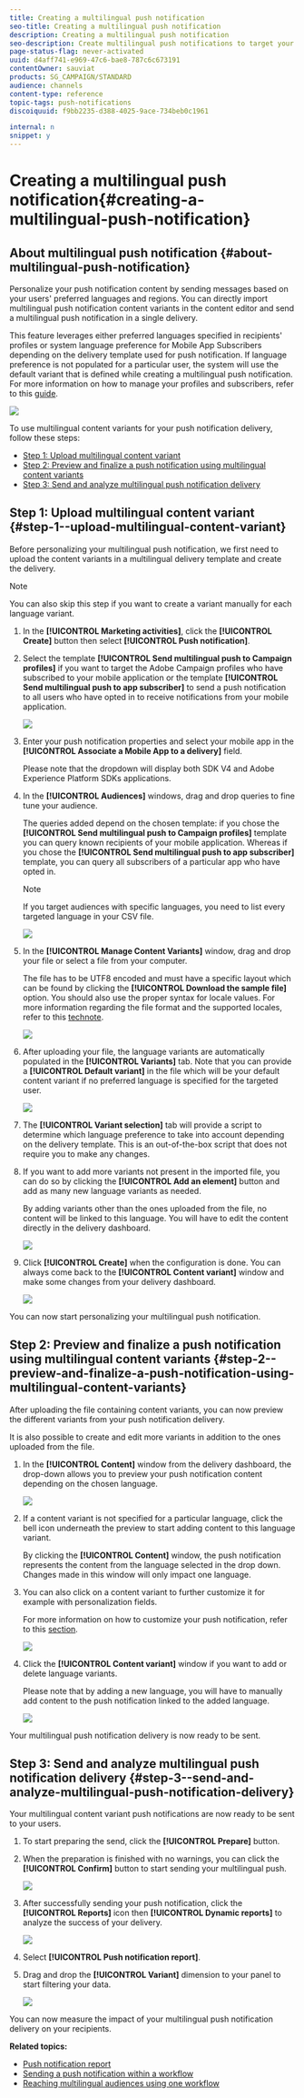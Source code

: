 ```yaml
---
title: Creating a multilingual push notification
seo-title: Creating a multilingual push notification
description: Creating a multilingual push notification
seo-description: Create multilingual push notifications to target your users in their preferred languages and regions.
page-status-flag: never-activated
uuid: d4aff741-e969-47c6-bae8-787c6c673191
contentOwner: sauviat
products: SG_CAMPAIGN/STANDARD
audience: channels
content-type: reference
topic-tags: push-notifications
discoiquuid: f9bb2235-d388-4025-9ace-734beb0c1961

internal: n
snippet: y
---
```


# Creating a multilingual push notification{#creating-a-multilingual-push-notification}

## About multilingual push notification {#about-multilingual-push-notification}

Personalize your push notification content by sending messages based on your users' preferred languages and regions. You can directly import multilingual push notification content variants in the content editor and send a multilingual push notification in a single delivery.

This feature leverages either preferred languages specified in recipients' profiles or system language preference for Mobile App Subscribers depending on the delivery template used for push notification. If language preference is not populated for a particular user, the system will use the default variant that is defined while creating a multilingual push notification. For more information on how to manage your profiles and subscribers, refer to this [guide](../../audiences/using/about-profiles-and-audiences.md).

![](assets/multivariant_push_1.png)

To use multilingual content variants for your push notification delivery, follow these steps:

* [Step 1: Upload multilingual content variant](../../channels/using/creating-a-multilingual-push-notification.md#step-1--upload-multilingual-content-variant)
* [Step 2: Preview and finalize a push notification using multilingual content variants](../../channels/using/creating-a-multilingual-push-notification.md#step-2--preview-and-finalize-a-push-notification-using-multilingual-content-variants)
* [Step 3: Send and analyze multilingual push notification delivery](../../channels/using/creating-a-multilingual-push-notification.md#step-3--send-and-analyze-multilingual-push-notification-delivery)

## Step 1: Upload multilingual content variant {#step-1--upload-multilingual-content-variant}

Before personalizing your multilingual push notification, we first need to upload the content variants in a multilingual delivery template and create the delivery.

>[!NOTE]
>
>You can also skip this step if you want to create a variant manually for each language variant.

1. In the **[!UICONTROL Marketing activities]**, click the **[!UICONTROL Create]** button then select **[!UICONTROL Push notification]**.
1. Select the template **[!UICONTROL Send multilingual push to Campaign profiles]** if you want to target the Adobe Campaign profiles who have subscribed to your mobile application or the template **[!UICONTROL Send multilingual push to app subscriber]** to send a push notification to all users who have opted in to receive notifications from your mobile application.

   ![](assets/multivariant_push_2.png)

1. Enter your push notification properties and select your mobile app in the **[!UICONTROL Associate a Mobile App to a delivery]** field.

   Please note that the dropdown will display both SDK V4 and Adobe Experience Platform SDKs applications.

1. In the **[!UICONTROL Audiences]** windows, drag and drop queries to fine tune your audience.

   The queries added depend on the chosen template: if you chose the **[!UICONTROL Send multilingual push to Campaign profiles]** template you can query known recipients of your mobile application. Whereas if you chose the **[!UICONTROL Send multilingual push to app subscriber]** template, you can query all subscribers of a particular app who have opted in.  
    >[!NOTE]
    >
    >If you target audiences with specific languages, you need to list every targeted language in your CSV file.

   ![](assets/push_notif_audience.png)

1. In the **[!UICONTROL Manage Content Variants]** window, drag and drop your file or select a file from your computer.

   The file has to be UTF8 encoded and must have a specific layout which can be found by clicking the **[!UICONTROL Download the sample file]** option. You should also use the proper syntax for locale values. For more information regarding the file format and the supported locales, refer to this [technote](http://helpx.adobe.com/campaign/kb/acs-generate-csv-multilingual-push.html).

   ![](assets/multivariant_push_4.png)

1. After uploading your file, the language variants are automatically populated in the **[!UICONTROL Variants]** tab. Note that you can provide a **[!UICONTROL Default variant]** in the file which will be your default content variant if no preferred language is specified for the targeted user.

   ![](assets/multivariant_push_5.png)

1. The **[!UICONTROL Variant selection]** tab will provide a script to determine which language preference to take into account depending on the delivery template. This is an out-of-the-box script that does not require you to make any changes.
1. If you want to add more variants not present in the imported file, you can do so by clicking the **[!UICONTROL Add an element]** button and add as many new language variants as needed.

   By adding variants other than the ones uploaded from the file, no content will be linked to this language. You will have to edit the content directly in the delivery dashboard.

   ![](assets/multivariant_push_6.png)

1. Click **[!UICONTROL Create]** when the configuration is done. You can always come back to the **[!UICONTROL Content variant]** window and make some changes from your delivery dashboard.

   ![](assets/multivariant_push_8.png)

You can now start personalizing your multilingual push notification.

## Step 2: Preview and finalize a push notification using multilingual content variants {#step-2--preview-and-finalize-a-push-notification-using-multilingual-content-variants}

After uploading the file containing content variants, you can now preview the different variants from your push notification delivery.

It is also possible to create and edit more variants in addition to the ones uploaded from the file.

1. In the **[!UICONTROL Content]** window from the delivery dashboard, the drop-down allows you to preview your push notification content depending on the chosen language.

   ![](assets/multivariant_push_7.png)

1. If a content variant is not specified for a particular language, click the bell icon underneath the preview to start adding content to this language variant.

   By clicking the **[!UICONTROL Content]** window, the push notification represents the content from the language selected in the drop down. Changes made in this window will only impact one language.

1. You can also click on a content variant to further customize it for example with personalization fields.

   For more information on how to customize your push notification, refer to this [section](../../channels/using/customizing-a-push-notification.md).

   ![](assets/multivariant_push_9.png)

1. Click the **[!UICONTROL Content variant]** window if you want to add or delete language variants.

   Please note that by adding a new language, you will have to manually add content to the push notification linked to the added language.

   ![](assets/multivariant_push_10.png)

Your multilingual push notification delivery is now ready to be sent.

## Step 3: Send and analyze multilingual push notification delivery {#step-3--send-and-analyze-multilingual-push-notification-delivery}

Your multilingual content variant push notifications are now ready to be sent to your users.

1. To start preparing the send, click the **[!UICONTROL Prepare]** button.
1. When the preparation is finished with no warnings, you can click the **[!UICONTROL Confirm]** button to start sending your multilingual push.

   ![](assets/multivariant_push_12.png)

1. After successfully sending your push notification, click the **[!UICONTROL Reports]** icon then **[!UICONTROL Dynamic reports]** to analyze the success of your delivery.

   ![](assets/multivariant_push_13.png)

1. Select **[!UICONTROL Push notification report]**.
1. Drag and drop the **[!UICONTROL Variant]** dimension to your panel to start filtering your data.

   ![](assets/multivariant_push_11.png)

You can now measure the impact of your multilingual push notification delivery on your recipients.

**Related topics:**

* [Push notification report](../../reporting/using/push-notification-report.md)
* [Sending a push notification within a workflow](../../automating/using/push-notification-delivery.md)
* [Reaching multilingual audiences using one workflow](https://helpx.adobe.com/campaign/kb/simplify-campaign-management.html#Engageyourcustomersateverystep)
